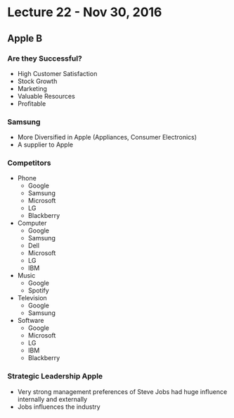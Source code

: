 # Lecture 22 - Nov 30, 2016

## Apple B

### Are they Successful?
* High Customer Satisfaction
* Stock Growth
* Marketing
* Valuable Resources
* Profitable

### Samsung
* More Diversified in Apple (Appliances, Consumer Electronics)
* A supplier to Apple

### Competitors
* Phone
  * Google
  * Samsung
  * Microsoft
  * LG
  * Blackberry
* Computer
  * Google
  * Samsung
  * Dell
  * Microsoft
  * LG
  * IBM
* Music
  * Google
  * Spotify
* Television
  * Google
  * Samsung
* Software
  * Google
  * Microsoft
  * LG
  * IBM
  * Blackberry

### Strategic Leadership Apple
* Very strong management preferences of Steve Jobs had huge influence internally and externally
* Jobs influences the industry 
